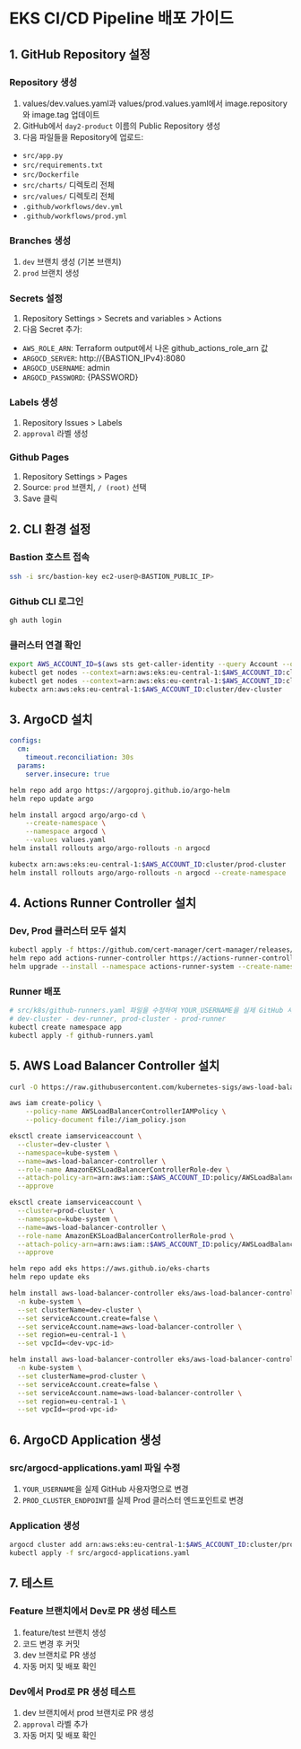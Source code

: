 # EKS CI/CD Pipeline 배포 가이드
## 1. GitHub Repository 설정

### Repository 생성
1. values/dev.values.yaml과 values/prod.values.yaml에서 image.repository와 image.tag 업데이트
2. GitHub에서 `day2-product` 이름의 Public Repository 생성
3. 다음 파일들을 Repository에 업로드:
  - `src/app.py`
  - `src/requirements.txt`
  - `src/Dockerfile`
  - `src/charts/` 디렉토리 전체
  - `src/values/` 디렉토리 전체
  - `.github/workflows/dev.yml`
  - `.github/workflows/prod.yml`

### Branches 생성
1. `dev` 브랜치 생성 (기본 브랜치)
2. `prod` 브랜치 생성

### Secrets 설정
1. Repository Settings > Secrets and variables > Actions
2. 다음 Secret 추가:
  - `AWS_ROLE_ARN`: Terraform output에서 나온 github_actions_role_arn 값
  - `ARGOCD_SERVER`: http://{BASTION_IPv4}:8080
  - `ARGOCD_USERNAME`: admin
  - `ARGOCD_PASSWORD`: {PASSWORD}

### Labels 생성
1. Repository Issues > Labels
2. `approval` 라벨 생성

### Github Pages
1. Repository Settings > Pages
2. Source: `prod` 브랜치, `/ (root)` 선택
3. Save 클릭

## 2. CLI 환경 설정

### Bastion 호스트 접속
```bash
ssh -i src/bastion-key ec2-user@<BASTION_PUBLIC_IP>
```

### Github CLI 로그인
```bash
gh auth login
```

### 클러스터 연결 확인
```bash
export AWS_ACCOUNT_ID=$(aws sts get-caller-identity --query Account --output text)
kubectl get nodes --context=arn:aws:eks:eu-central-1:$AWS_ACCOUNT_ID:cluster/dev-cluster
kubectl get nodes --context=arn:aws:eks:eu-central-1:$AWS_ACCOUNT_ID:cluster/prod-cluster
kubectx arn:aws:eks:eu-central-1:$AWS_ACCOUNT_ID:cluster/dev-cluster
```

## 3. ArgoCD 설치
``` yaml
configs:
  cm:
    timeout.reconciliation: 30s
  params:
    server.insecure: true
```
``` bash
helm repo add argo https://argoproj.github.io/argo-helm
helm repo update argo

helm install argocd argo/argo-cd \
    --create-namespace \
    --namespace argocd \
    --values values.yaml
helm install rollouts argo/argo-rollouts -n argocd

kubectx arn:aws:eks:eu-central-1:$AWS_ACCOUNT_ID:cluster/prod-cluster
helm install rollouts argo/argo-rollouts -n argocd --create-namespace
```

## 4. Actions Runner Controller 설치
### Dev, Prod 클러스터 모두 설치
```bash
kubectl apply -f https://github.com/cert-manager/cert-manager/releases/download/v1.8.2/cert-manager.yaml
helm repo add actions-runner-controller https://actions-runner-controller.github.io/actions-runner-controller
helm upgrade --install --namespace actions-runner-system --create-namespace --set=authSecret.create=true --set=authSecret.github_token="REPLACE_YOUR_TOKEN_HERE" --wait actions-runner-controller actions-runner-controller/actions-runner-controller
```

### Runner 배포
```bash
# src/k8s/github-runners.yaml 파일을 수정하여 YOUR_USERNAME을 실제 GitHub 사용자명으로 변경
# dev-cluster - dev-runner, prod-cluster - prod-runner
kubectl create namespace app
kubectl apply -f github-runners.yaml
```

## 5. AWS Load Balancer Controller 설치
``` bash
curl -O https://raw.githubusercontent.com/kubernetes-sigs/aws-load-balancer-controller/v2.13.4/docs/install/iam_policy.json

aws iam create-policy \
    --policy-name AWSLoadBalancerControllerIAMPolicy \
    --policy-document file://iam_policy.json

eksctl create iamserviceaccount \
  --cluster=dev-cluster \
  --namespace=kube-system \
  --name=aws-load-balancer-controller \
  --role-name AmazonEKSLoadBalancerControllerRole-dev \
  --attach-policy-arn=arn:aws:iam::$AWS_ACCOUNT_ID:policy/AWSLoadBalancerControllerIAMPolicy \
  --approve

eksctl create iamserviceaccount \
  --cluster=prod-cluster \
  --namespace=kube-system \
  --name=aws-load-balancer-controller \
  --role-name AmazonEKSLoadBalancerControllerRole-prod \
  --attach-policy-arn=arn:aws:iam::$AWS_ACCOUNT_ID:policy/AWSLoadBalancerControllerIAMPolicy \
  --approve

helm repo add eks https://aws.github.io/eks-charts
helm repo update eks

helm install aws-load-balancer-controller eks/aws-load-balancer-controller \
  -n kube-system \
  --set clusterName=dev-cluster \
  --set serviceAccount.create=false \
  --set serviceAccount.name=aws-load-balancer-controller \
  --set region=eu-central-1 \
  --set vpcId=<dev-vpc-id>

helm install aws-load-balancer-controller eks/aws-load-balancer-controller \
  -n kube-system \
  --set clusterName=prod-cluster \
  --set serviceAccount.create=false \
  --set serviceAccount.name=aws-load-balancer-controller \
  --set region=eu-central-1 \
  --set vpcId=<prod-vpc-id>
```

## 6. ArgoCD Application 생성

### src/argocd-applications.yaml 파일 수정
1. `YOUR_USERNAME`을 실제 GitHub 사용자명으로 변경
2. `PROD_CLUSTER_ENDPOINT`를 실제 Prod 클러스터 엔드포인트로 변경

### Application 생성
```bash
argocd cluster add arn:aws:eks:eu-central-1:$AWS_ACCOUNT_ID:cluster/prod-cluster --name prod-cluster
kubectl apply -f src/argocd-applications.yaml
```

## 7. 테스트

### Feature 브랜치에서 Dev로 PR 생성 테스트
1. feature/test 브랜치 생성
2. 코드 변경 후 커밋
3. dev 브랜치로 PR 생성
4. 자동 머지 및 배포 확인

### Dev에서 Prod로 PR 생성 테스트
1. dev 브랜치에서 prod 브랜치로 PR 생성
2. `approval` 라벨 추가
3. 자동 머지 및 배포 확인